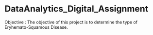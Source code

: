 # DataAnalytics_Digital_Assignment
Objective : The objective of this project is to determine the type of Eryhemato-Squamous Disease.
